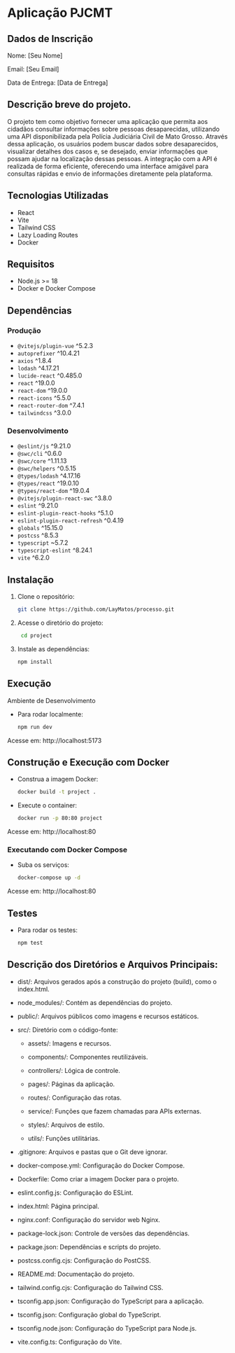 # Aplicação PJCMT

## Dados de Inscrição
Nome: [Seu Nome]

Email: [Seu Email]

Data de Entrega: [Data de Entrega]

## Descrição breve do projeto.

O projeto tem como objetivo fornecer uma aplicação que permita aos cidadãos consultar informações sobre pessoas desaparecidas, utilizando uma API disponibilizada pela Polícia Judiciária Civil de Mato Grosso. Através dessa aplicação, os usuários podem buscar dados sobre desaparecidos, visualizar detalhes dos casos e, se desejado, enviar informações que possam ajudar na localização dessas pessoas. A integração com a API é realizada de forma eficiente, oferecendo uma interface amigável para consultas rápidas e envio de informações diretamente pela plataforma.

## Tecnologias Utilizadas

- React
- Vite
- Tailwind CSS
- Lazy Loading Routes
- Docker

## Requisitos

- Node.js >= 18
- Docker e Docker Compose

## Dependências

### Produção

- `@vitejs/plugin-vue` ^5.2.3
- `autoprefixer` ^10.4.21
- `axios` ^1.8.4
- `lodash` ^4.17.21
- `lucide-react` ^0.485.0
- `react` ^19.0.0
- `react-dom` ^19.0.0
- `react-icons` ^5.5.0
- `react-router-dom` ^7.4.1
- `tailwindcss` ^3.0.0

### Desenvolvimento

- `@eslint/js` ^9.21.0
- `@swc/cli` ^0.6.0
- `@swc/core` ^1.11.13
- `@swc/helpers` ^0.5.15
- `@types/lodash` ^4.17.16
- `@types/react` ^19.0.10
- `@types/react-dom` ^19.0.4
- `@vitejs/plugin-react-swc` ^3.8.0
- `eslint` ^9.21.0
- `eslint-plugin-react-hooks` ^5.1.0
- `eslint-plugin-react-refresh` ^0.4.19
- `globals` ^15.15.0
- `postcss` ^8.5.3
- `typescript` ~5.7.2
- `typescript-eslint` ^8.24.1
- `vite` ^6.2.0

## Instalação

1. Clone o repositório:
   ```sh
   git clone https://github.com/LayMatos/processo.git

2. Acesse o diretório do projeto:
   ```sh
    cd project

3. Instale as dependências:
    ```sh
    npm install

## Execução
Ambiente de Desenvolvimento
- Para rodar localmente:
     ```sh
     npm run dev

Acesse em: http://localhost:5173

## Construção e Execução com Docker

- Construa a imagem Docker:
    ```sh
    docker build -t project .

- Execute o container:
    ```sh
    docker run -p 80:80 project

Acesse em: http://localhost:80


### Executando com Docker Compose
- Suba os serviços:
     ```sh
     docker-compose up -d

Acesse em: http://localhost:80


## Testes
- Para rodar os testes:
     ```sh
     npm test

## Descrição dos Diretórios e Arquivos Principais:
- dist/: Arquivos gerados após a construção do projeto (build), como o index.html.

- node_modules/: Contém as dependências do projeto.

- public/: Arquivos públicos como imagens e recursos estáticos.

- src/: Diretório com o código-fonte:

    - assets/: Imagens e recursos.

    - components/: Componentes reutilizáveis.

    - controllers/: Lógica de controle.

    - pages/: Páginas da aplicação.

    - routes/: Configuração das rotas.

    - service/: Funções que fazem chamadas para APIs externas.

    - styles/: Arquivos de estilo.

    - utils/: Funções utilitárias.

- .gitignore: Arquivos e pastas que o Git deve ignorar.

- docker-compose.yml: Configuração do Docker Compose.

- Dockerfile: Como criar a imagem Docker para o projeto.

- eslint.config.js: Configuração do ESLint.

- index.html: Página principal.

- nginx.conf: Configuração do servidor web Nginx.

- package-lock.json: Controle de versões das dependências.

- package.json: Dependências e scripts do projeto.

- postcss.config.cjs: Configuração do PostCSS.

- README.md: Documentação do projeto.

- tailwind.config.cjs: Configuração do Tailwind CSS.

- tsconfig.app.json: Configuração do TypeScript para a aplicação.

- tsconfig.json: Configuração global do TypeScript.

- tsconfig.node.json: Configuração do TypeScript para Node.js.

- vite.config.ts: Configuração do Vite.
